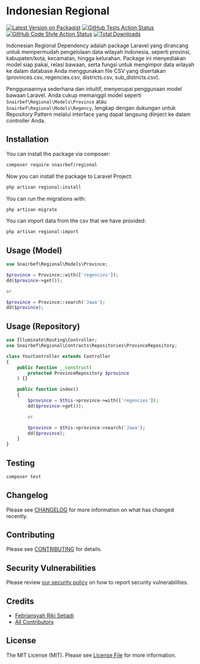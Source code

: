 # Indonesian Regional

[![Latest Version on Packagist](https://img.shields.io/packagist/v/snairbef/regional.svg?style=flat-square)](https://packagist.org/packages/snairbef/regional)
[![GitHub Tests Action Status](https://img.shields.io/github/actions/workflow/status/febryars33/regional/run-tests.yml?branch=main&label=tests&style=flat-square)](https://github.com/snairbef/regional/actions?query=workflow%3Arun-tests+branch%3Amain)
[![GitHub Code Style Action Status](https://img.shields.io/github/actions/workflow/status/febryars33/regional/fix-php-code-style-issues.yml?branch=main&label=code%20style&style=flat-square)](https://github.com/snairbef/regional/actions?query=workflow%3A"Fix+PHP+code+style+issues"+branch%3Amain)
[![Total Downloads](https://img.shields.io/packagist/dt/snairbef/regional.svg?style=flat-square)](https://packagist.org/packages/snairbef/regional)

Indonesian Regional Dependency adalah package Laravel yang dirancang untuk mempermudah pengelolaan data wilayah Indonesia, seperti provinsi, kabupaten/kota, kecamatan, hingga kelurahan. Package ini menyediakan model siap pakai, relasi bawaan, serta fungsi untuk mengimpor data wilayah ke dalam database Anda menggunakan file CSV yang disertakan (provinces.csv, regencies.csv, districts.csv, sub_districts.csv).

Penggunaannya sederhana dan intuitif, menyerupai penggunaan model bawaan Laravel. Anda cukup memanggil model seperti `Snairbef\Regional\Models\Province` atau `Snairbef\Regional\Models\Regency`, lengkap dengan dukungan untuk Repository Pattern melalui interface yang dapat langsung diinject ke dalam controller Anda.

<!-- ## Support us

[<img src="https://github-ads.s3.eu-central-1.amazonaws.com/:package_name.jpg?t=1" width="419px" />](https://spatie.be/github-ad-click/:package_name)

We invest a lot of resources into creating [best in class open source packages](https://spatie.be/open-source). You can support us by [buying one of our paid products](https://spatie.be/open-source/support-us).

We highly appreciate you sending us a postcard from your hometown, mentioning which of our package(s) you are using. You'll find our address on [our contact page](https://spatie.be/about-us). We publish all received postcards on [our virtual postcard wall](https://spatie.be/open-source/postcards). -->

## Installation

You can install the package via composer:

```bash
composer require snairbef/regional
```

Now you can install the package to Laravel Project:

```bash
php artisan regional:install
```

You can run the migrations with:

```bash
php artisan migrate
```

You can import data from the csv that we have provided:
```bash
php artisan regional:import
```

<!-- This is the contents of the published config file:

```php
return [
];
``` -->

## Usage (Model)

```php
use Snairbef\Regional\Models\Province;

$province = Province::with(['regencies']);
dd($province->get());

or

$province = Province::search('Jawa');
dd($province);
```

## Usage (Repository)

```php
use Illuminate\Routing\Controller;
use Snairbef\Regional\Contracts\Repositories\ProvinceRepository;

class YourController extends Controller
{
    public function __construct(
        protected ProvinceRepository $province
    ) {}

    public function index()
    {
        $province = $this->province->with(['regencies']);
        dd($province->get());

        or

        $province = $this->province->search('Jawa');
        dd($province);
    }
}

```

## Testing

```bash
composer test
```

## Changelog

Please see [CHANGELOG](CHANGELOG.md) for more information on what has changed recently.

## Contributing

Please see [CONTRIBUTING](CONTRIBUTING.md) for details.

## Security Vulnerabilities

Please review [our security policy](../../security/policy) on how to report security vulnerabilities.

## Credits

- [Febriansyah Riki Setiadi](https://github.com/febryars33)
- [All Contributors](../../contributors)

## License

The MIT License (MIT). Please see [License File](LICENSE.md) for more information.
